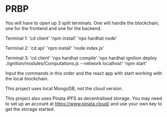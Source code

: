 # PRBP

You will have to open up 3 split terminals. One will handle the blockchain, one for the frontend and one for the backend.

Terminal 1: 'cd client'
            'npm install'
            'npx hardhat node'

Terminal 2: 'cd api'
            'npm install'
            'node index.js'

Terminal 3: 'cd client'
            'npx hardhat compile'
            'npx hardhat ignition deploy ./ignition/modules/Computations.js --network localhost'
            'npm start'

Input the commands in this order and the react app with start working with the local blockchain.

This project uses local MongoDB, not the cloud version.

This project also uses Pinata IPFS as decentralised storage. You may need to set up an account at https://www.pinata.cloud/ and use your own key to get the storage started.
